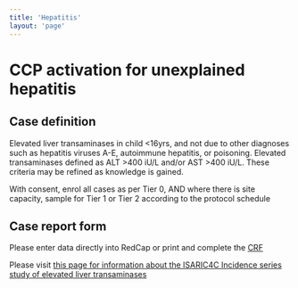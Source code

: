 ```yaml
---
title: 'Hepatitis'
layout: 'page'
---
```


# CCP activation for unexplained hepatitis

## Case definition

Elevated liver transaminases in child <16yrs, and not due to other diagnoses such as hepatitis viruses A-E, autoimmune hepatitis, or poisoning. Elevated transaminases defined as ALT >400 iU/L and/or AST >400 iU/L. These criteria may be refined as knowledge is gained.

With consent, enrol all cases as per Tier 0, AND where there is site capacity, sample for Tier 1 or Tier 2 according to the protocol schedule

## Case report form

Please enter data directly into RedCap or print and complete the [CRF](https://isaric4c.net/protocols/Common_across_UK/)

Please visit [this page for information about the ISARIC4C Incidence series study of elevated liver transaminases](liver)
